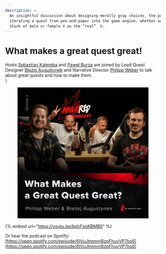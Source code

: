 ```yaml
---
description: >-
  An insightful discussion about designing morally gray choices, the process of
  iterating a quest from pen-and-paper into the game engine, whether our devs
  think of male or female V as the “real”  V.
---
```


# What makes a great quest great!

Hosts [Sebastian Kalemba](https://www.linkedin.com/in/ACoAAAIWiYQBDWU3bzcNXJgbBroKora\_l6Ux1sU) and [Pawel Burza](https://www.linkedin.com/in/ACoAAAr1-i0BlokkJ19CMaaPXPDsjjUrnS6DiM0) are joined by Lead Quest Designer [Błażej Augustynek](https://www.linkedin.com/in/ACoAAAqUOaIBQcL-pW4-7GzmcCYljvNHbpBq3yU) and Narrative Director [Philipp Weber](https://www.linkedin.com/in/ACoAABT04LoB1RKH1qwU8FgoBPyoUguJzz-tZnw) to talk about great quests and how to make them.\
\


<figure><img src="../../.gitbook/assets/1703157617798.jpg" alt=""><figcaption></figcaption></figure>

{% embed url="https://youtu.be/bphFsoKBMB0" %}

Or hear the podcast on Spotify: \
[https://open.spotify.com/episode/6IVuJtmmmBzpFhuvVP7bs6](https://open.spotify.com/episode/6IVuJtmmmBzpFhuvVP7bs6)

